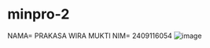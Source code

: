 # minpro-2
NAMA= PRAKASA WIRA MUKTI
NIM= 2409116054
![image](https://github.com/user-attachments/assets/43d4d331-eb62-426f-96d8-8318f7551283)
